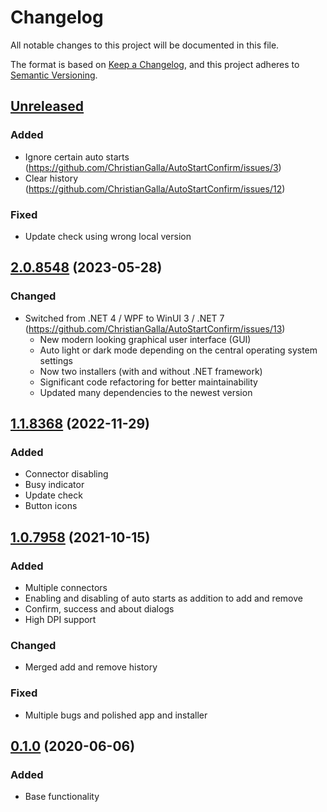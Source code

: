 # Changelog

All notable changes to this project will be documented in this file.

The format is based on [Keep a Changelog](https://keepachangelog.com/en/1.0.0/),
and this project adheres to [Semantic Versioning](https://semver.org/spec/v2.0.0.html).


## [Unreleased]

### Added
- Ignore certain auto starts (https://github.com/ChristianGalla/AutoStartConfirm/issues/3)
- Clear history (https://github.com/ChristianGalla/AutoStartConfirm/issues/12)

### Fixed
- Update check using wrong local version


## [2.0.8548] (2023-05-28)

### Changed
- Switched from .NET 4 / WPF to WinUI 3 / .NET 7 (https://github.com/ChristianGalla/AutoStartConfirm/issues/13)
  - New modern looking graphical user interface (GUI)
  - Auto light or dark mode depending on the central operating system settings
  - Now two installers (with and without .NET framework)
  - Significant code refactoring for better maintainability
  - Updated many dependencies to the newest version


## [1.1.8368] (2022-11-29)

### Added 
- Connector disabling
- Busy indicator
- Update check
- Button icons


## [1.0.7958] (2021-10-15)

### Added
- Multiple connectors
- Enabling and disabling of auto starts as addition to add and remove
- Confirm, success and about dialogs
- High DPI support

### Changed
- Merged add and remove history

### Fixed
- Multiple bugs and polished app and installer


## [0.1.0] (2020-06-06)

### Added
- Base functionality

[Unreleased]: https://github.com/ChristianGalla/AutoStartConfirm/compare/v2.0.8548...HEAD
[2.0.8548]: https://github.com/ChristianGalla/AutoStartConfirm/compare/v1.1.8368...v2.0.8548
[1.1.8368]: https://github.com/ChristianGalla/AutoStartConfirm/compare/v1.0...v1.1.8368
[1.0.7958]: https://github.com/ChristianGalla/AutoStartConfirm/compare/v0.1.0...v1.0.7958
[0.1.0]: https://github.com/ChristianGalla/AutoStartConfirm/releases/tag/v0.1.0
